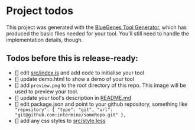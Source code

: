 # Project todos

This project was generated with the [BlueGenes Tool Generator](https://github.com/intermine/generator-bluegenes-tool), which has
produced the basic files needed for your tool. You'll still need to handle the implementation details, though.

## Todos before this is release-ready:

- [] edit [src/index.js](src/index.js) and add code to initialise your tool
- [] update demo.html to show a demo of your tool
- [] add `preview.png` to the root directory of this repo. This image will be used to preview your tool.
- [] update your tool's description in [README.md](README.md)
- [] edit package.json and point to your github repository, something like ```  "repository": {
    "type": "git",
    "url": "git@github.com:intermine/someRepo.git"
  },```
- [] add any css styles to [src/style.less](src/style.less)
